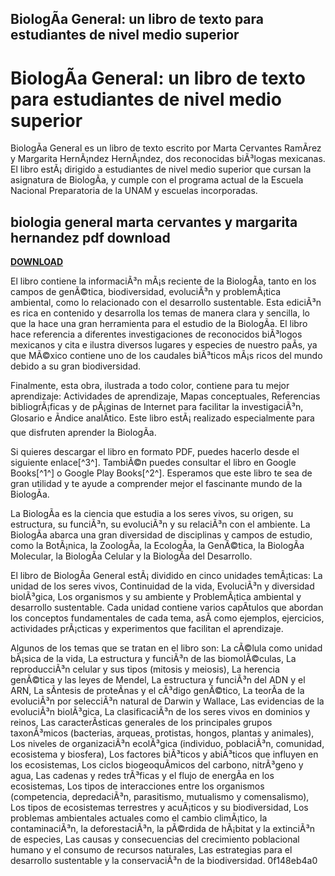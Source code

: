 ## BiologÃ­a General: un libro de texto para estudiantes de nivel medio superior

  
# BiologÃ­a General: un libro de texto para estudiantes de nivel medio superior
 
BiologÃ­a General es un libro de texto escrito por Marta Cervantes RamÃ­rez y Margarita HernÃ¡ndez HernÃ¡ndez, dos reconocidas biÃ³logas mexicanas. El libro estÃ¡ dirigido a estudiantes de nivel medio superior que cursan la asignatura de BiologÃ­a, y cumple con el programa actual de la Escuela Nacional Preparatoria de la UNAM y escuelas incorporadas.
 
## biologia general marta cervantes y margarita hernandez pdf download


[**DOWNLOAD**](https://www.google.com/url?q=https%3A%2F%2Furlgoal.com%2F2tKkSB&sa=D&sntz=1&usg=AOvVaw2daGQoa70ci0ILk234m7Gw)

 
El libro contiene la informaciÃ³n mÃ¡s reciente de la BiologÃ­a, tanto en los campos de genÃ©tica, biodiversidad, evoluciÃ³n y problemÃ¡tica ambiental, como lo relacionado con el desarrollo sustentable. Esta ediciÃ³n es rica en contenido y desarrolla los temas de manera clara y sencilla, lo que la hace una gran herramienta para el estudio de la BiologÃ­a. El libro hace referencia a diferentes investigaciones de reconocidos biÃ³logos mexicanos y cita e ilustra diversos lugares y especies de nuestro paÃ­s, ya que MÃ©xico contiene uno de los caudales biÃ³ticos mÃ¡s ricos del mundo debido a su gran biodiversidad.
 
Finalmente, esta obra, ilustrada a todo color, contiene para tu mejor aprendizaje: Actividades de aprendizaje, Mapas conceptuales, Referencias bibliogrÃ¡ficas y de pÃ¡ginas de Internet para facilitar la investigaciÃ³n, Glosario e Ãndice analÃ­tico. Este libro estÃ¡ realizado especialmente para que disfruten aprender la BiologÃ­a.
 
Si quieres descargar el libro en formato PDF, puedes hacerlo desde el siguiente enlace[^3^]. TambiÃ©n puedes consultar el libro en Google Books[^1^] o Google Play Books[^2^]. Esperamos que este libro te sea de gran utilidad y te ayude a comprender mejor el fascinante mundo de la BiologÃ­a.
  
La BiologÃ­a es la ciencia que estudia a los seres vivos, su origen, su estructura, su funciÃ³n, su evoluciÃ³n y su relaciÃ³n con el ambiente. La BiologÃ­a abarca una gran diversidad de disciplinas y campos de estudio, como la BotÃ¡nica, la ZoologÃ­a, la EcologÃ­a, la GenÃ©tica, la BiologÃ­a Molecular, la BiologÃ­a Celular y la BiologÃ­a del Desarrollo.
 
El libro de BiologÃ­a General estÃ¡ dividido en cinco unidades temÃ¡ticas: La unidad de los seres vivos, Continuidad de la vida, EvoluciÃ³n y diversidad biolÃ³gica, Los organismos y su ambiente y ProblemÃ¡tica ambiental y desarrollo sustentable. Cada unidad contiene varios capÃ­tulos que abordan los conceptos fundamentales de cada tema, asÃ­ como ejemplos, ejercicios, actividades prÃ¡cticas y experimentos que facilitan el aprendizaje.
 
Algunos de los temas que se tratan en el libro son: La cÃ©lula como unidad bÃ¡sica de la vida, La estructura y funciÃ³n de las biomolÃ©culas, La reproducciÃ³n celular y sus tipos (mitosis y meiosis), La herencia genÃ©tica y las leyes de Mendel, La estructura y funciÃ³n del ADN y el ARN, La sÃ­ntesis de proteÃ­nas y el cÃ³digo genÃ©tico, La teorÃ­a de la evoluciÃ³n por selecciÃ³n natural de Darwin y Wallace, Las evidencias de la evoluciÃ³n biolÃ³gica, La clasificaciÃ³n de los seres vivos en dominios y reinos, Las caracterÃ­sticas generales de los principales grupos taxonÃ³micos (bacterias, arqueas, protistas, hongos, plantas y animales), Los niveles de organizaciÃ³n ecolÃ³gica (individuo, poblaciÃ³n, comunidad, ecosistema y biosfera), Los factores biÃ³ticos y abiÃ³ticos que influyen en los ecosistemas, Los ciclos biogeoquÃ­micos del carbono, nitrÃ³geno y agua, Las cadenas y redes trÃ³ficas y el flujo de energÃ­a en los ecosistemas, Los tipos de interacciones entre los organismos (competencia, depredaciÃ³n, parasitismo, mutualismo y comensalismo), Los tipos de ecosistemas terrestres y acuÃ¡ticos y su biodiversidad, Los problemas ambientales actuales como el cambio climÃ¡tico, la contaminaciÃ³n, la deforestaciÃ³n, la pÃ©rdida de hÃ¡bitat y la extinciÃ³n de especies, Las causas y consecuencias del crecimiento poblacional humano y el consumo de recursos naturales, Las estrategias para el desarrollo sustentable y la conservaciÃ³n de la biodiversidad.
 0f148eb4a0
